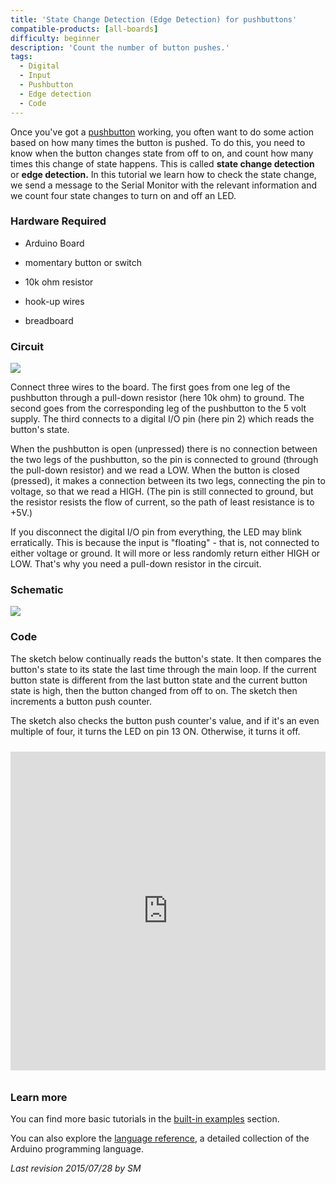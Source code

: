 ```yaml
---
title: 'State Change Detection (Edge Detection) for pushbuttons'
compatible-products: [all-boards]
difficulty: beginner
description: 'Count the number of button pushes.'
tags: 
  - Digital
  - Input
  - Pushbutton
  - Edge detection
  - Code
---
```


Once you've got a [pushbutton](/built-in-examples/digital/Button) working, you often want to do some action based on how many times the button is pushed. To do this, you need to know when the button changes state from off to on, and count how many times this change of state happens.  This is called **state change detection** or **edge detection.** In this tutorial we learn how to check the state change, we send a message to the Serial Monitor with the relevant information and we count four state changes to turn on and off an LED.

### Hardware Required

- Arduino Board

- momentary button or switch

- 10k ohm resistor

- hook-up wires

- breadboard

### Circuit

![](assets/circuit.png)


Connect three wires to the board.  The first goes from one leg of the pushbutton through a pull-down resistor (here 10k ohm) to ground.  The second goes from the corresponding leg of the pushbutton to the 5 volt supply.  The third connects to a digital I/O pin (here pin 2) which reads the button's state.

When the pushbutton is open (unpressed) there is no connection between the two legs of the pushbutton, so the pin is connected to ground (through the pull-down resistor) and we read a LOW.  When the button is closed (pressed), it makes a connection between its two legs, connecting the pin to voltage, so that we read a HIGH.  (The pin is still connected to ground, but the resistor resists the flow of current, so the path of least resistance is to +5V.)

If you disconnect the digital I/O pin from everything, the LED may blink erratically.  This is because the input is "floating" - that is, not connected to either voltage or ground. It will more or less randomly return either HIGH or LOW.  That's why you need a pull-down resistor in the circuit.

### Schematic


![](assets/schematic.png)

### Code

The sketch below continually reads the button's state.  It then compares the button's state to its state the last time through the main loop.  If the current button state is different from the last button state and the current button state is high, then the button changed from off to on.  The sketch then increments a button push counter.

The sketch also checks the button push counter's value, and if it's an even multiple of four, it turns the LED on pin 13 ON.  Otherwise, it turns it off.

<iframe src='https://create.arduino.cc/example/builtin/02.Digital%5CStateChangeDetection/StateChangeDetection/preview?embed&snippet' style='height:510px;width:100%;margin:10px 0' frameborder='0'></iframe>

### Learn more

You can find more basic tutorials in the [built-in examples](/built-in-examples) section.

You can also explore the [language reference](https://www.arduino.cc/reference/en/), a detailed collection of the Arduino programming language.

*Last revision 2015/07/28 by SM*